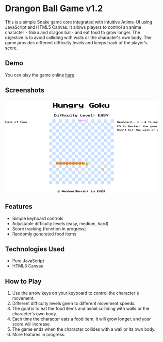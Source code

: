 # Drangon Ball Game v1.2

This is a simple Snake game core integrated with intuitive Anime-UI using JavaScript and HTML5 Canvas. It allows players to control an anime character - Goku and dragon ball- and eat food to grow longer. The objective is to avoid colliding with walls or the character's own body. The game provides different difficulty levels and keeps track of the player's score.

## Demo

You can play the game online [here](http://game.wlkevin.com/).

## Screenshots

![Gameplay Screenshot](screenshots/game.png)

## Features

- Simple keyboard controls
- Adjustable difficulty levels (easy, medium, hard)
- Score tracking (function in progress)
- Randomly generated food items

## Technologies Used

- Pure JavaScript
- HTML5 Canvas

## How to Play

1. Use the arrow keys on your keyboard to control the character's movement.
2. Different difficulty levels given to different movement speeds.
3. The goal is to eat the food items and avoid colliding with walls or the character's own body.
4. Each time the character eats a food item, it will grow longer, and your score will increase.
5. The game ends when the character collides with a wall or its own body.
6. More features in progress.
